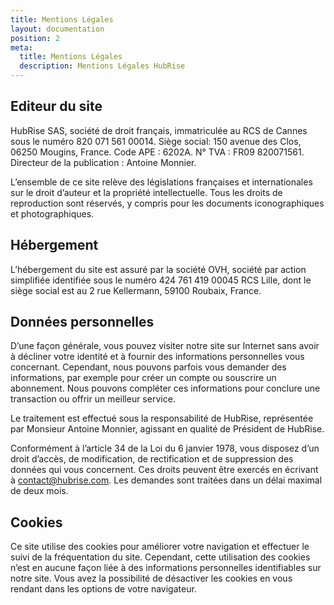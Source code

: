 ```yaml
---
title: Mentions Légales
layout: documentation
position: 2
meta:
  title: Mentions Légales
  description: Mentions Légales HubRise
---
```


## Editeur du site

HubRise SAS, société de droit français, immatriculée au RCS de Cannes sous le numéro 820 071 561 00014. Siège social: 150 avenue des Clos, 06250 Mougins, France. Code APE : 6202A. N° TVA : FR09 820071561. Directeur de la publication : Antoine Monnier.

L’ensemble de ce site relève des législations françaises et internationales sur le droit d’auteur et la propriété intellectuelle. Tous les droits de reproduction sont réservés, y compris pour les documents iconographiques et photographiques.

## Hébergement

L’hébergement du site est assuré par la société OVH, société par action simplifiée identifiée sous le numéro 424 761 419 00045 RCS Lille, dont le siège social est au 2 rue Kellermann, 59100 Roubaix, France.

## Données personnelles

D’une façon générale, vous pouvez visiter notre site sur Internet sans avoir à décliner votre identité et à fournir des informations personnelles vous concernant. Cependant, nous pouvons parfois vous demander des informations, par exemple pour créer un compte ou souscrire un abonnement. Nous pouvons compléter ces informations pour conclure une transaction ou offrir un meilleur service.

Le traitement est effectué sous la responsabilité de HubRise, représentée par Monsieur Antoine Monnier, agissant en qualité de Président de HubRise.

Conformément à l’article 34 de la Loi du 6 janvier 1978, vous disposez d’un droit d’accès, de modification, de rectification et de suppression des données qui vous concernent. Ces droits peuvent être exercés en écrivant à contact@hubrise.com. Les demandes sont traitées dans un délai maximal de deux mois.

## Cookies

Ce site utilise des cookies pour améliorer votre navigation et effectuer le suivi de la fréquentation du site. Cependant, cette utilisation des cookies n’est en aucune façon liée à des informations personnelles identifiables sur notre site. Vous avez la possibilité de désactiver les cookies en vous rendant dans les options de votre navigateur.
